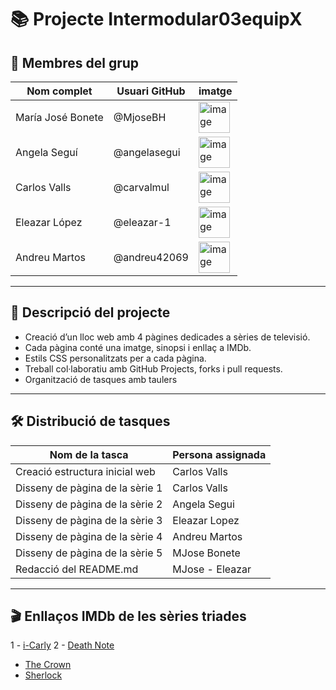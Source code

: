 
# 📚 Projecte Intermodular03equipX

## 👥 Membres del grup

| Nom complet         | Usuari GitHub       |    imatge   |
|---------------------|---------------------|-------------|
| María José Bonete   | @MjoseBH            | <img width="50" alt="image" src="https://github.com/user-attachments/assets/6f3791a9-bc22-452b-8b5d-ddf90d0858ee" />
| Angela Seguí        | @angelasegui        | <img width="50" alt="image" src="https://github.com/user-attachments/assets/c2cfc3d7-2a30-45f3-9e1e-95ce742327c4" />  
| Carlos Valls        | @carvalmul          | <img width="50" alt="image" src="https://github.com/user-attachments/assets/35422559-f2e9-4fe4-8e40-0bea9bc0ae07" />
| Eleazar López       | @eleazar-1          | <img width="50"  alt="image" src="https://github.com/user-attachments/assets/f5bddae2-1e29-42f4-a657-d98c58bca659" />
| Andreu Martos       | @andreu42069        |<img width="50" alt="image" src="https://github.com/user-attachments/assets/bf03a51b-0861-4936-893e-e7b55ac32e10" />

---

## 📌 Descripció del projecte

- Creació d’un lloc web amb 4 pàgines dedicades a sèries de televisió.
- Cada pàgina conté una imatge, sinopsi i enllaç a IMDb.
- Estils CSS personalitzats per a cada pàgina.
- Treball col·laboratiu amb GitHub Projects, forks i pull requests.
- Organització de tasques amb taulers

---

## 🛠️ Distribució de tasques

| Nom de la tasca                    | Persona assignada      |
|------------------------------------|------------------------|
| Creació estructura inicial web     | Carlos Valls           |
| Disseny de pàgina de la sèrie 1    | Carlos Valls           |
| Disseny de pàgina de la sèrie 2    | Angela Segui           |
| Disseny de pàgina de la sèrie 3    | Eleazar Lopez          |
| Disseny de pàgina de la sèrie 4    | Andreu Martos          |
| Disseny de pàgina de la sèrie 5    | MJose Bonete           |
| Redacció del README.md             | MJose - Eleazar       |

---

## 🎬 Enllaços IMDb de les sèries triades

1 - [i-Carly](https://www.imdb.com/es/title/tt0972534/)
2 - [Death Note](https://www.imdb.com/es-es/title/tt0877057/)
- [The Crown](https://www.imdb.com/title/tt4786824/)
- [Sherlock](https://www.imdb.com/title/tt1475582/)

